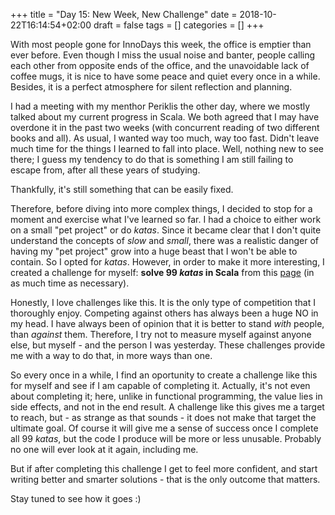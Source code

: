 +++
title = "Day 15: New Week, New Challenge"
date = 2018-10-22T16:14:54+02:00
draft = false
tags = []
categories = []
+++

With most people gone for InnoDays this week, the office is emptier than ever before. Even though I miss the usual noise and banter, people calling each other from opposite ends of the office, and the unavoidable lack of coffee mugs, it is nice to have some peace and quiet every once in a while. Besides, it is a perfect atmosphere for silent reflection and planning.



I had a meeting with my menthor Periklis the other day, where we mostly talked about my current progress in Scala. We both agreed that I may have overdone it in the past two weeks (with concurrent reading of two different books and all). As usual, I wanted way too much, way too fast. Didn't leave much time for the things I learned to fall into place. Well, nothing new to see there; I guess my tendency to do that is something I am still failing to escape from, after all these years of studying.



Thankfully, it's still something that can be easily fixed.



Therefore, before diving into more complex things, I decided to stop for a moment and exercise what I've learned so far. I had a choice to either work on a small "pet project" or do _katas_. Since it became clear that I don't quite understand the concepts of _slow_ and _small_, there was a realistic danger of having my "pet project" grow into a huge beast that I won't be able to contain. So I opted for _katas_. However, in order to make it more interesting, I created a challenge for myself: __solve 99 _katas_ in Scala__ from this [page](http://aperiodic.net/phil/scala/s-99/) (in as much time as necessary). 



Honestly, I love challenges like this. It is the only type of competition that I thoroughly enjoy. Competing against others has always been a huge NO in my head. I have always been of opinion that it is better to stand _with_ people, than _against_ them. Therefore, I try not to measure myself against anyone else, but myself - and the person I was yesterday. These challenges provide me with a way to do that, in more ways than one. 



So every once in a while, I find an oportunity to create a challenge like this for myself and see if I am capable of completing it. Actually, it's not even about completing it; here, unlike in functional programming, the value lies in side effects, and not in the end result. A challenge like this gives me a target to reach, but - as strange as that sounds - it does not make that target the ultimate goal. Of course it will give me a sense of success once I complete all 99 _katas_, but the code I produce will be more or less unusable. Probably no one will ever look at it again, including me.



But if after completing this challenge I get to feel more confident, and start writing better and smarter solutions - that is the only outcome that matters.



Stay tuned to see how it goes :)